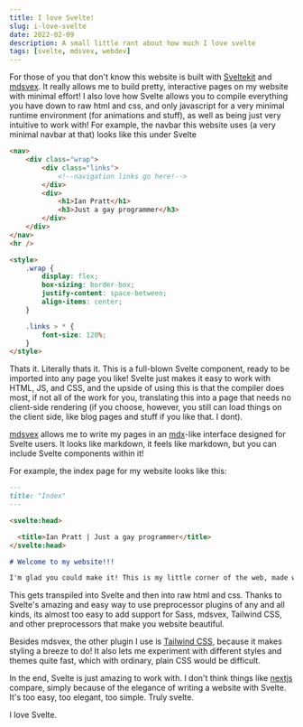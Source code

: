 ```yaml
---
title: I love Svelte!
slug: i-love-svelte
date: 2022-02-09
description: A small little rant about how much I love svelte
tags: [svelte, mdsvex, webdev]
---
```


For those of you that don't know this website is built
with [Sveltekit](https://kit.Svelte.dev) and [mdsvex](https://mdsvex.com).
It really allows me to build pretty, interactive
pages on my website with minimal effort! I also love how
Svelte allows you to compile everything you have down
to raw html and css, and only javascript for a very
minimal runtime environment (for animations and stuff),
as well as being just very intuitive to work with! For
example, the navbar this website uses (a very minimal
navbar at that) looks like this under Svelte

```html
<nav>
	<div class="wrap">
		<div class="links">
			<!--navigation links go here!-->
		</div>
		<div>
			<h1>Ian Pratt</h1>
			<h3>Just a gay programmer</h3>
		</div>
	</div>
</nav>
<hr />

<style>
	.wrap {
		display: flex;
		box-sizing: border-box;
		justify-content: space-between;
		align-items: center;
	}

	.links > * {
		font-size: 120%;
	}
</style>
```

Thats it. Literally thats it. This is a full-blown
Svelte component, ready to be imported into any
page you like! Svelte just makes it easy to work with
HTML, JS, and CSS, and the upside of using this is that
the compiler does most, if not all of the work for you,
translating this into a page that needs no client-side
rendering (if you choose, however, you still can load
things on the client side, like blog pages and stuff
if you like that. I dont).

[mdsvex](https://mdsvex.com) allows me to write my pages
in an [mdx](https://mdxjs.com)-like interface designed
for Svelte users. It looks like markdown, it feels like
markdown, but you can include Svelte components within it!

For example, the index page for my website looks like this:

```markdown
---
title: "Index"
---

<svelte:head>

  <title>Ian Pratt | Just a gay programmer</title>
</svelte:head>

# Welcome to my website!!!

I'm glad you could make it! This is my little corner of the web, made with [SvelteKit](https://kit.svelte.dev), and [mdsvex](https://mdsvex.com), and deployed on [Vercel](https://vercel.com). In any case, I hope you enjoy what you find here! Why not check out my [testing page](./blog/hello-world)? It's where I test out new things for my website, and generally just mess around!
```

This gets transpiled into Svelte and then into raw html
and css. Thanks to Svelte's amazing and easy way to
use preprocessor plugins of any and all kinds, its
almost too easy to add support for Sass, mdsvex, Tailwind CSS,
and other preprocessors that make you website beautiful.

Besides mdsvex, the other plugin I use is [Tailwind CSS](https://tailwindcss.com),
because it makes styling a breeze to do! It also lets me 
experiment with different styles and themes quite fast, which
with ordinary, plain CSS would be difficult.

In the end, Svelte is just amazing to work with. I don't
think things like [nextjs](https://nextjs.org) compare,
simply because of the elegance of writing a website with
Svelte. It's too easy, too elegant, too simple. Truly svelte.

I love Svelte.
